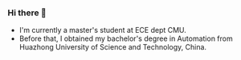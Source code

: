 ### Hi there 👋
- I'm currently a master's student at ECE dept CMU.
- Before that, I obtained my bachelor's degree in Automation from Huazhong University of Science and Technology, China. 
<!--
**haoran-zh/haoran-zh** is a ✨ _special_ ✨ repository because its `README.md` (this file) appears on your GitHub profile.

Here are some ideas to get you started:

- 🔭 I’m currently working on ...
- 🌱 I’m currently learning ...
- 👯 I’m looking to collaborate on ...
- 🤔 I’m looking for help with ...
- 💬 Ask me about ...
- 📫 How to reach me: ...
- 😄 Pronouns: ...
- ⚡ Fun fact: ...
-->
